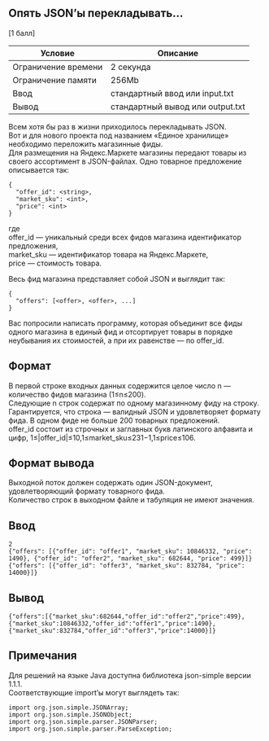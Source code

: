 ## Опять JSON’ы перекладывать...  
[1 балл]  

Условие             | Описание
------------------- | --------------------------------
Ограничение времени | 2 секунда
Ограничение памяти  | 256Mb
Ввод                | стандартный ввод или input.txt
Вывод               | стандартный вывод или output.txt

Всем хотя бы раз в жизни приходилось перекладывать JSON.  
Вот и для нового проекта под названием «Единое хранилище» необходимо переложить магазинные фиды.  
Для размещения на Яндекс.Маркете магазины передают товары из своего ассортимент в JSON-файлах. 
Одно товарное предложение описывается так:  
```
{  
  "offer_id": <string>,  
  "market_sku": <int>,  
  "price": <int>  
}
```
где  
offer_id — уникальный среди всех фидов магазина идентификатор предложения,  
market_sku — идентификатор товара на Яндекс.Маркете,  
price — стоимость товара.  

Весь фид магазина представляет собой JSON и выглядит так:
```
{  
  "offers": [<offer>, <offer>, ...]  
}
```
Вас попросили написать программу, которая объединит все фиды одного магазина в единый фид и 
отсортирует товары в порядке неубывания их стоимостей, а при их равенстве — по offer_id.

## Формат
В первой строке входных данных содержится целое число n — количество фидов магазина (1≤n≤200).  
Следующие n строк содержат по одному магазинному фиду на строку. 
Гарантируется, что строка — валидный JSON и удовлетворяет формату фида. 
В одном фиде не больше 200 товарных предложений.  
offer_id состоит из строчных и заглавных букв латинского алфавита и цифр, 
1≤|offer_id|≤10,1≤market_sku≤231−1,1≤price≤106.

## Формат вывода
Выходной поток должен содержать один JSON-документ, удовлетворяющий формату товарного фида.   
Количество строк в выходном файле и табуляция не имеют значения.

## Ввод
```
2  
{"offers": [{"offer_id": "offer1", "market_sku": 10846332, "price": 1490}, {"offer_id": "offer2", "market_sku": 682644, "price": 499}]}  
{"offers": [{"offer_id": "offer3", "market_sku": 832784, "price": 14000}]}
```

## Вывод
```
{"offers":[{"market_sku":682644,"offer_id":"offer2","price":499},{"market_sku":10846332,"offer_id":"offer1","price":1490},{"market_sku":832784,"offer_id":"offer3","price":14000}]}
```

## Примечания
Для решений на языке Java доступна библиотека json-simple версии 1.1.1.  
Соответствующие import’ы могут выглядеть так:

```
import org.json.simple.JSONArray;  
import org.json.simple.JSONObject;  
import org.json.simple.parser.JSONParser;  
import org.json.simple.parser.ParseException;
```